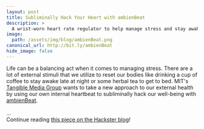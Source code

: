 ```yaml
---
layout: post
title: Subliminally Hack Your Heart with ambienBeat
description: >
  A wrist-worn heart rate regulator to help manage stress and stay awake.
image:  
  path: /assets/img/blog/ambienBeat.png
canonical_url: http://bit.ly/ambienBeat
hide_image: false
---
```


Life can be a balancing act when it comes to managing stress. There are a lot of external stimuli that we utilize to reset our bodies like drinking a cup of coffee to stay awake late at night or some herbal tea to get to bed. MIT's [Tangible Media Group](http://tangible.media.mit.edu/) wants to take a new approach to our external health by using our own internal heartbeat to subliminally hack our well-being with [ambienBeat](http://tangible.media.mit.edu/project/ambienbeat/). <br>
<br>
...<br>
Continue reading [this piece on the Hackster blog](http://bit.ly/ambienBeat)!
<br>
